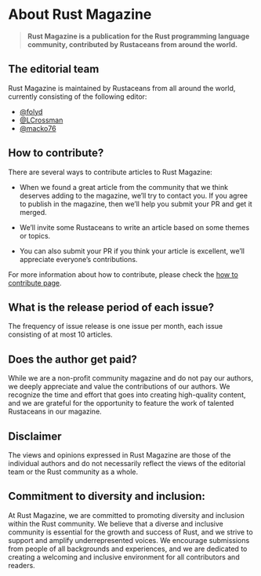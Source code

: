 # About Rust Magazine

> **Rust Magazine is a publication for the Rust programming language community, contributed by Rustaceans from around the world.**

## The editorial team

Rust Magazine is maintained by Rustaceans from all around the world, currently consisting of the following editor:

- [@folyd](/@folyd)
- [@LCrossman](/@lcrossman)
- [@macko76](/@macko76)


## How to contribute?

There are several ways to contribute articles to Rust Magazine:

- When we found a great article from the community that we think deserves adding to the magazine, we’ll try to contact you. If you agree to publish in the magazine, then we’ll help you submit your PR and get it merged.

- We’ll invite some Rustaceans to write an article based on some themes or topics.

- You can also submit your PR if you think your article is excellent, we’ll appreciate everyone’s contributions.

For more information about how to contribute, please check the [how to contribute page](/contribution).

## What is the release period of each issue?

The frequency of issue release is one issue per month, each issue consisting of at most 10 articles.

## Does the author get paid?

While we are a non-profit community magazine and do not pay our authors, we deeply appreciate and value the contributions of our authors. We recognize the time and effort that goes into creating high-quality content, and we are grateful for the opportunity to feature the work of talented Rustaceans in our magazine.

## Disclaimer

The views and opinions expressed in Rust Magazine are those of the individual authors and do not necessarily reflect the views of the editorial team or the Rust community as a whole.

## Commitment to diversity and inclusion:

At Rust Magazine, we are committed to promoting diversity and inclusion within the Rust community. We believe that a diverse and inclusive community is essential for the growth and success of Rust, and we strive to support and amplify underrepresented voices. We encourage submissions from people of all backgrounds and experiences, and we are dedicated to creating a welcoming and inclusive environment for all contributors and readers.
